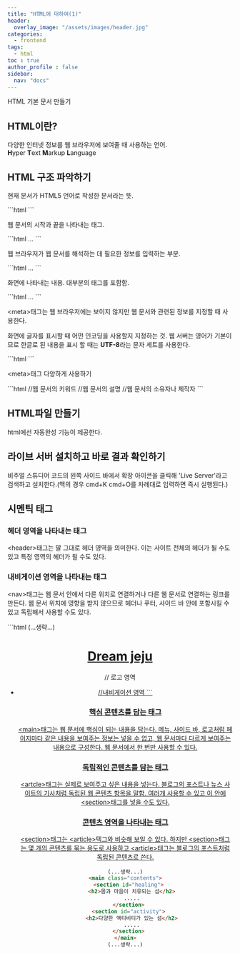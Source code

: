 ```yaml
---
title: "HTML에 대하여(1)"
header:
  overlay_image: "/assets/images/header.jpg"
categories:
  - frontend
tags:
  - html
toc : true
author_profile : false
sidebar:
  nav: "docs"
---
```

HTML 기본 문서 만들기

## HTML이란?

<p> 다양한 인터넷 정보를 웹 브라우저에 보여줄 때 사용하는 언어. <br> <b>H</b>yper <b>T</b>ext <b>M</b>arkup <b>L</b>anguage </p>

## HTML 구조 파악하기

<p>현재 문서가 HTML5 언어로 작성한 문서라는 뜻.</p>
```html
<!DOCTYPE html>
```

<p>웹 문서의 시작과 끝을 나타내는 태그.</p>
```html
<html lang="ko"> ... </html>
```

<p>웹 브라우저가 웹 문서를 해석하는 데 필요한 정보를 입력하는 부분.</p>
```html
<head> ... </head>
```

<p>화면에 나타내는 내용. 대부분의 태그를 포함함.</p>
```html
<body> ... </body>
```

<p>&lt;meta&gt;태그는 웹 브라우저에는 보이지 않지만 웹 문서와 관련된 정보를 지정할 때 사용한다.</p> <p>화면에 글자를 표시할 때 어떤 인코딩을 사용할지 지정하는 것. 웹 서버는 영어가 기본이므로 한글로 된 내용을 표시 할 때는 <b>UTF-8</b>라는 문자 세트를 사용한다.</p>
```html
<meta charset="UTF-8">
```
<p>&lt;meta&gt;태그 다양하게 사용하기</p>
```html
<meta name="keywords" content="html의 구조">     //웹 문서의 키워드
<meta name="description" content="html의 구조를 알아봅시다.">     //웹 문서의 설명
<meta name="author" content="woo heeseok">     //웹 문서의 소유자나 제작자
```

## HTML파일 만들기

<p>html에선 자동완성 기능이 제공한다.</p>

## 라이브 서버 설치하고 바로 결과 확인하기

<p>비주얼 스튜디어 코드의 왼쪽 사이드 바에서 확장 아이콘을 클릭해 'Live Server'라고 검색하고 설치한다.(맥의 경우 cmd+K cmd+O를 차례대로 입력하면 즉시 실행된다.)</p>

## 시멘틱 태그

### 헤더 영역을 나타내는 태그
<p>&lt;header&gt;태그는 말 그대로 헤더 영역을 의미한다. 이는 사이트 전체의 헤더가 될 수도 있고 특정 영역의 헤더가 될 수도 있다.</p>

### 내비게이션 영역을 나타내는 태그
<p>&lt;nav&gt;태그는 웹 문서 안에서 다른 위치로 연결하거나 다른 웹 문서로 연결하는 링크를 만든다. 웹 문서 위치에 영향을 받지 않으므로 헤더나 푸터, 사이드 바 안에 포함시킬 수 있고 독립해서 사용할 수도 있다.</p>
```html
(...생략...)
<header>
  <div id="logo">
    <a href='#'><h1>Dream jeju</h1></a>     // 로고 영역
  </div>
  <nav>
    <ul id="topMenu">
      <li><a href="#">     //내비게이션 영역
```

### 핵심 콘텐츠를 담는 태그
<p>&lt;main&gt;태그는 웹 문서에 핵심이 되는 내용을 담는다. 메뉴, 사이드 바, 로고처럼 페이지마다 같은 내용을 보여주는 정보는 넣을 수 없고, 웹 문서마다 다르게 보여주는 내용으로 구성한다. 웹 문서에서 한 번만 사용할 수 있다.</p>

### 독립적인 콘텐츠를 담는 태그
<p>&lt;artcle&gt;태그는 실제로 보여주고 싶은 내용을 넣는다. 블로그의 포스트나 뉴스 사이트의 기사처럼 독립된 웹 콘텐츠 항목을 말함. 여러개 사용할 수 있고 이 안에 &lt;section&gt;태그를 넣을 수도 있다.</p>

### 콘텐츠 영역을 나타내는 태그
<p>&lt;section&gt;태그는 &lt;article&gt;텍그와 비슷해 보일 수 있다. 하지만 &lt;section&gt;태그는 몇 개의 콘텐츠를 묶는 용도로 사용하고 &lt;article&gt;태그는 블로그의 포스트처럼 독립된 콘텐츠로 쓴다.</p>

```html
(...생략...)
<main class="contents">
  <section id="healing">
    <h2>몸과 마음이 치유되는 섬</h2>
    .....
  </section>
  <section id="activity">
    <h2>다양한 액티비티가 있는 섬</h2>
    .....
  </section>
</main>
(...생략...)
```







